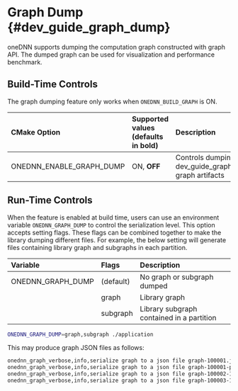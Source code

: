 # Graph Dump {#dev_guide_graph_dump}

oneDNN supports dumping the computation graph constructed with graph API. The
dumped graph can be used for visualization and performance benchmark.

## Build-Time Controls

The graph dumping feature only works when `ONEDNN_BUILD_GRAPH` is ON.

| CMake Option                | Supported values (defaults in bold) | Description
| :---                        | :---                                | :---
| ONEDNN_ENABLE_GRAPH_DUMP    | ON, **OFF**                         | Controls dumping (@ref dev_guide_graph_dump) graph artifacts

## Run-Time Controls

When the feature is enabled at build time, users can use an environment variable
`ONEDNN_GRAPH_DUMP` to control the serialization level. This option accepts
setting flags. These flags can be combined together to make the library dumping
different files. For example, the below setting will generate files containing
library graph and subgraphs in each partition.

| Variable                  | Flags            | Description
| :---                      | :---             |:---
| ONEDNN_GRAPH_DUMP         | (default)        | No graph or subgraph dumped
|                           | graph            | Library graph
|                           | subgraph         | Library subgraph contained in a partition

```bash
ONEDNN_GRAPH_DUMP=graph,subgraph ./application
```

This may produce graph JSON files as follows:

```markdown
onednn_graph_verbose,info,serialize graph to a json file graph-100001.json
onednn_graph_verbose,info,serialize graph to a json file graph-100001-partitioning.json
onednn_graph_verbose,info,serialize graph to a json file graph-100002-1313609102600373579.json
onednn_graph_verbose,info,serialize graph to a json file graph-100003-12829238476173481280.json
```
